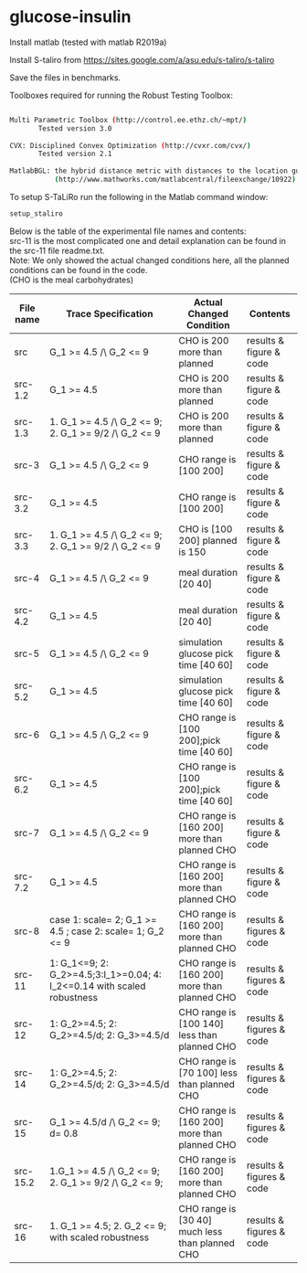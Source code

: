 # glucose-insulin


Install matlab (tested with matlab R2019a)

Install S-taliro from https://sites.google.com/a/asu.edu/s-taliro/s-taliro

Save the files in benchmarks.

Toolboxes required for running the Robust Testing Toolbox:
```bash

Multi Parametric Toolbox (http://control.ee.ethz.ch/~mpt/)
	   Tested version 3.0
	
CVX: Disciplined Convex Optimization (http://cvxr.com/cvx/)
	   Tested version 2.1
 
MatlabBGL: the hybrid distance metric with distances to the location guards
           (http://www.mathworks.com/matlabcentral/fileexchange/10922)
```


To setup S-TaLiRo run the following in the Matlab command window:
```bash
setup_staliro
```

Below is the table of the experimental file names and contents:\
src-11 is the most complicated one and detail explanation can be found in the src-11 file readme.txt.\
Note: We only showed the actual changed conditions here, all the planned conditions can be found in the code. \
(CHO is the meal carbohydrates)

| File name     | Trace Specification | Actual Changed Condition      | Contents               |
| ------------- | ---------------|--------------- |------------------------|
| src  |  G_1 >= 4.5 /\ G_2 <= 9| CHO is 200 more than planned| results & figure & code|
| src-1.2  |  G_1 >= 4.5 | CHO is 200 more than planned| results & figure & code|
| src-1.3  |  1. G_1 >= 4.5 /\ G_2 <= 9; 2. G_1 >= 9/2 /\ G_2 <= 9 | CHO is 200 more than planned| results & figure & code|
| src-3  | G_1 >= 4.5 /\ G_2 <= 9| CHO range is [100 200] |results & figure & code|
| src-3.2  | G_1 >= 4.5 | CHO range is [100 200] |results & figure & code|
| src-3.3  |  1. G_1 >= 4.5 /\ G_2 <= 9; 2. G_1 >= 9/2 /\ G_2 <= 9 | CHO is [100 200] planned is 150| results & figure & code|
| src-4  | G_1 >= 4.5 /\ G_2 <= 9| meal duration [20 40]  |results & figure & code|
| src-4.2  | G_1 >= 4.5| meal duration [20 40]  |results & figure & code|
| src-5  | G_1 >= 4.5 /\ G_2 <= 9| simulation glucose pick time [40 60]  |results & figure & code|
| src-5.2  | G_1 >= 4.5| simulation glucose pick time [40 60]  |results & figure & code|
| src-6  | G_1 >= 4.5 /\ G_2 <= 9 |CHO range is [100 200];pick time [40 60] |results & figure & code|
| src-6.2  | G_1 >= 4.5 |CHO range is [100 200];pick time [40 60] |results & figure & code|
| src-7  |  G_1 >= 4.5 /\ G_2 <= 9 | CHO range is [160 200] more than planned CHO |results & figure & code|
| src-7.2  |  G_1 >= 4.5 | CHO range is [160 200] more than planned CHO |results & figure & code|
| src-8  | case 1: scale= 2; G_1 >= 4.5 ; case 2: scale= 1; G_2 <= 9 |CHO range is [160 200] more than planned CHO|results & figures & code|
| src-11  |1: G_1<=9; 2: G_2>=4.5;3:I_1>=0.04; 4: I_2<=0.14 with scaled robustness| CHO range is [160 200] more than planned CHO |results & figures & code|
| src-12  |1: G_2>=4.5; 2: G_2>=4.5/d; 2: G_3>=4.5/d  |CHO range is [100 140] less than planned CHO|results & figures & code|
| src-14  |1: G_2>=4.5; 2: G_2>=4.5/d; 2: G_3>=4.5/d  |CHO range is [70 100] less than planned CHO|results & figures & code|
| src-15  |G_1 >= 4.5/d /\ G_2 <= 9; d= 0.8  |CHO range is [160 200] more than planned CHO|results & figures & code|
| src-15.2  |1.G_1 >= 4.5 /\ G_2 <= 9; 2. G_1 >= 9/2 /\ G_2 <= 9;  |CHO range is [160 200] more than planned CHO|results & figures & code|
| src-16  |1. G_1 >= 4.5; 2. G_2 <= 9; with scaled robustness |CHO range is [30 40] much less than planned CHO|results & figures & code|



